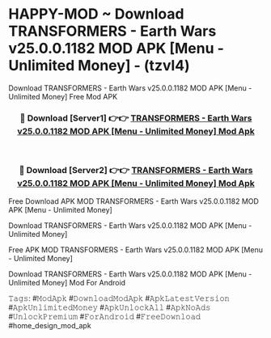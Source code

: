 # HAPPY-MOD ~ Download TRANSFORMERS - Earth Wars v25.0.0.1182 MOD APK [Menu - Unlimited Money] - (tzvl4)
Download TRANSFORMERS - Earth Wars v25.0.0.1182 MOD APK [Menu - Unlimited Money] Free Mod APK

<div align="center">
<h3>🔴 Download [Server1] 👉👉 <a href="https://apk-comot.site?title=TRANSFORMERS_-_Earth_Wars_v25.0.0.1182_MOD_APK_[Menu_-_Unlimited_Money]">TRANSFORMERS - Earth Wars v25.0.0.1182 MOD APK [Menu - Unlimited Money] Mod Apk</a></h3><br>

<h3>🔴 Download [Server2] 👉👉 <a href="https://apk-comot.site?title=TRANSFORMERS_-_Earth_Wars_v25.0.0.1182_MOD_APK_[Menu_-_Unlimited_Money]">TRANSFORMERS - Earth Wars v25.0.0.1182 MOD APK [Menu - Unlimited Money] Mod Apk</a></h3>
</div>


Free Download APK MOD TRANSFORMERS - Earth Wars v25.0.0.1182 MOD APK [Menu - Unlimited Money]

Download TRANSFORMERS - Earth Wars v25.0.0.1182 MOD APK [Menu - Unlimited Money] 

Free APK MOD TRANSFORMERS - Earth Wars v25.0.0.1182 MOD APK [Menu - Unlimited Money] 

Download TRANSFORMERS - Earth Wars v25.0.0.1182 MOD APK [Menu - Unlimited Money] Mod For Android

𝚃𝚊𝚐𝚜: #𝙼𝚘𝚍𝙰𝚙𝚔 #𝙳𝚘𝚠𝚗𝚕𝚘𝚊𝚍𝙼𝚘𝚍𝙰𝚙𝚔 #𝙰𝚙𝚔𝙻𝚊𝚝𝚎𝚜𝚝𝚅𝚎𝚛𝚜𝚒𝚘𝚗 #𝙰𝚙𝚔𝚄𝚗𝚕𝚒𝚖𝚒𝚝𝚎𝚍𝙼𝚘𝚗𝚎𝚢 #𝙰𝚙𝚔𝚄𝚗𝚕𝚘𝚌𝚔𝙰𝚕𝚕 #𝙰𝚙𝚔𝙽𝚘𝙰𝚍𝚜 #𝚄𝚗𝚕𝚘𝚌𝚔𝙿𝚛𝚎𝚖𝚒𝚞𝚖 #𝙵𝚘𝚛𝙰𝚗𝚍𝚛𝚘𝚒𝚍 #𝙵𝚛𝚎𝚎𝙳𝚘𝚠𝚗𝚕𝚘𝚊𝚍 #home_design_mod_apk